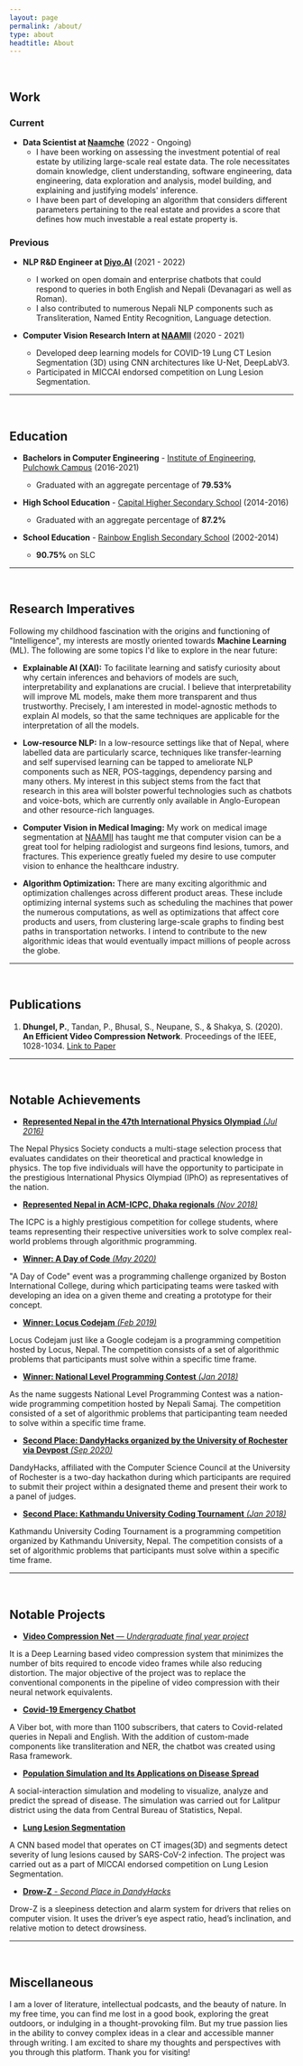 ```yaml
---
layout: page
permalink: /about/
type: about
headtitle: About
---
```


<br />

## Work

### Current

- **Data Scientist at [Naamche](https://www.naamche.com/)** (2022 - Ongoing)
  - I have been working on assessing the investment potential of real estate by utilizing large-scale real estate data. The role necessitates domain knowledge, client understanding, software engineering, data engineering, data exploration and analysis, model building, and explaining and justifying models' inference.
  - I have been part of developing an algorithm that considers different parameters pertaining to the real estate and provides a score that defines how much investable a real estate property is.


### Previous

- **NLP R&D Engineer at [Diyo.AI](https://diyo.ai/)** (2021 - 2022)
  - I worked on open domain and enterprise chatbots that could respond to queries in both English and Nepali (Devanagari as well as Roman). 
  - I also contributed to numerous Nepali NLP components such as Transliteration, Named Entity Recognition, Language detection. 

- **Computer Vision Research Intern at [NAAMII](https://www.naamii.org.np/)** (2020 - 2021)
  - Developed deep learning models for COVID-19 Lung CT Lesion Segmentation (3D) using CNN architectures like U-Net, DeepLabV3.
  - Participated in MICCAI endorsed competition on Lung Lesion Segmentation.

---
<br />

## Education

- **Bachelors in Computer Engineering** - [Institute of Engineering, Pulchowk Campus](https://pcampus.edu.np/) (2016-2021)
  - Graduated with an aggregate percentage of **79.53%**

- **High School Education** - [Capital Higher Secondary School](https://ccrc.edu.np/) (2014-2016)
  - Graduated with an aggregate percentage of **87.2%**

- **School Education** - [Rainbow English Secondary School](https://ccrc.edu.np/) (2002-2014)
  - **90.75%** on SLC

---
<br />

## Research Imperatives

Following my childhood fascination with the origins and functioning of "Intelligence", my interests are mostly oriented towards **Machine Learning** (ML). The following are some topics I'd like to explore in the near future:


- **Explainable AI (XAI):** To facilitate learning and satisfy curiosity about why certain inferences and behaviors of models are such, interpretability and explanations are crucial. I believe that interpretability will improve ML models, make them more transparent and thus trustworthy. Precisely, I am interested in model-agnostic methods to explain AI models, so that the same techniques are applicable for the interpretation of all the models. 

- **Low-resource NLP:** In a low-resource settings like that of Nepal, where labelled data are particularly scarce, techniques like transfer-learning and self supervised learning can be tapped to ameliorate NLP components such as NER, POS-taggings, dependency parsing and many others. My interest in this subject stems from the fact that research in this area will bolster powerful technologies such as chatbots and voice-bots, which are currently only available in Anglo-European and other resource-rich languages.

- **Computer Vision in Medical Imaging:** My work on medical image segmentation at [NAAMII](https://www.naamii.org.np/) has taught me that computer vision can be a great tool for helping radiologist and surgeons find lesions, tumors, and fractures. This experience greatly fueled my desire to use computer vision to enhance the healthcare industry.

- **Algorithm Optimization:** There are many exciting algorithmic and optimization challenges across different product areas. These include optimizing internal systems such as scheduling the machines that power the numerous computations, as well as optimizations that affect core products and users, from clustering large-scale graphs to finding best paths in transportation networks. I intend to contribute to the new algorithmic ideas that would eventually impact millions of people across the globe.

---
<br />

## Publications

1. **Dhungel, P.**, Tandan, P., Bhusal, S., Neupane, S., & Shakya, S. (2020). **An Efficient Video Compression Network**. Proceedings of the IEEE, 1028-1034. [Link to Paper](https://www.researchgate.net/publication/349802209_An_Efficient_Video_Compression_Network#read)

---
<br />

## Notable Achievements

- [**Represented Nepal in the 47th International Physics Olympiad** *(Jul 2016)*](/achievements/physics_olympiad)

The Nepal Physics Society conducts a multi-stage selection process that evaluates candidates on their theoretical and practical knowledge in physics. The top five individuals will have the opportunity to participate in the prestigious International Physics Olympiad (IPhO) as representatives of the nation.

- [**Represented Nepal in ACM-ICPC, Dhaka regionals** *(Nov 2018)*](/achievements/icpc)

The ICPC is a highly prestigious competition for college students, where teams representing their respective universities work to solve complex real-world problems through algorithmic programming.

- [**Winner: A Day of Code** *(May 2020)*](/achievements/a_day_of_code)

"A Day of Code" event was a programming challenge organized by Boston International College, during which participating teams were tasked with developing an idea on a given theme and creating a prototype for their concept.

- [**Winner: Locus Codejam** *(Feb 2019)*](/achievements/locus_codejam)

Locus Codejam just like a Google codejam is a programming competition hosted by Locus, Nepal. The competition consists of a set of algorithmic problems that participants must solve within a specific time frame.

- [**Winner: National Level Programming Contest** *(Jan 2018)*](/achievements/cp_contest)

As the name suggests National Level Programming Contest was a nation-wide programming competition hosted by Nepali Samaj. The competition consisted of a set of algorithmic problems that participanting team needed to solve within a specific time frame.

- [**Second Place: DandyHacks organized by the University of Rochester via Devpost** *(Sep 2020)*](/achievements/dandy_hacks)

DandyHacks, affiliated with the Computer Science Council at the University of Rochester is a two-day hackathon during which participants are required to submit their project within a designated theme and present their work to a panel of judges.

- [**Second Place: Kathmandu University Coding Tournament** *(Jan 2018)*](/achievements/ku_codes)

Kathmandu University Coding Tournament is a programming competition organized by Kathmandu University, Nepal. The competition consists of a set of algorithmic problems that participants must solve within a specific time frame.

---
<br />

## Notable Projects

- [**Video Compression Net** — *Undergraduate final year project*](https://github.com/tukilabs/Video-Compression-Net)

It is a Deep Learning based video compression system that minimizes the number of bits required to encode video frames while also reducing distortion. The major objective of the project was to replace the conventional components in the pipeline of video compression with their neural network equivalents.

- [**Covid-19 Emergency Chatbot**](https://chats.viber.com/covid-19emergencychatbot)

A Viber bot, with more than 1100 subscribers, that caters to Covid-related queries in Nepali and English. With the addition of custom-made components like transliteration and NER, the chatbot was created using Rasa framework.

- [**Population Simulation and Its Applications on Disease Spread**](https://github.com/prasangadhungel/POPULATION-SIMULATION-AND-ITS-APPLICATIONS-ON-DISEASE-SPREAD)

A social-interaction simulation and modeling to visualize, analyze and predict the spread of disease. The simulation was carried out for Lalitpur district using the data from Central Bureau of Statistics, Nepal.

- [**Lung Lesion Segmentation**](https://github.com/PrasangaDhungel/Medical-Image-Segmentation/)

A CNN based model that operates on CT images(3D) and segments detect severity of lung lesions caused by SARS-CoV-2 infection. The project was carried out as a part of MICCAI endorsed competition on Lung Lesion Segmentation.

- [**Drow-Z** - *Second Place in DandyHacks*](https://devpost.com/software/drow-z)

Drow-Z is a sleepiness detection and alarm system for drivers that relies on computer vision. It uses the driver’s eye aspect ratio, head’s inclination, and relative motion to detect drowsiness.

---
<br />

## Miscellaneous

I am a lover of literature, intellectual podcasts, and the beauty of nature. In my free time, you can find me lost in a good book, exploring the great outdoors, or indulging in a thought-provoking film. But my true passion lies in the ability to convey complex ideas in a clear and accessible manner through writing. I am excited to share my thoughts and perspectives with you through this platform. Thank you for visiting!